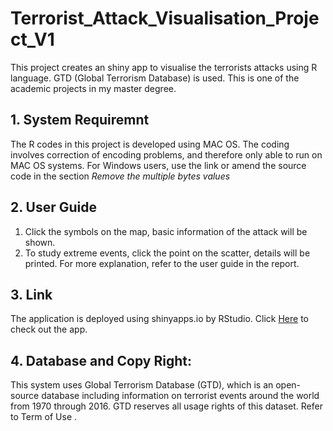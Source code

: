 # Terrorist_Attack_Visualisation_Project_V1
This project creates an shiny app to visualise the terrorists attacks using R language. GTD (Global Terrorism Database) is used. This is one of the academic projects in my master degree.

## 1. System Requiremnt 
The R codes in this project is developed using MAC OS. The coding involves correction of encoding problems, and therefore only able to run on MAC OS systems. For Windows users, use the link or amend the source code in the section *Remove the multiple bytes values* 

## 2. User Guide
1. Click the symbols on the map, basic information of the attack will be shown. 
2. To study extreme events, click the point on the scatter, details will be printed. 
For more explanation, refer to the user guide in the report.

## 3. Link
The application is deployed using shinyapps.io by RStudio. Click [Here](https://cfon0004.shinyapps.io/visualization_project/) to check out the app. 

## 4. Database and Copy Right:
This system uses Global Terrorism Database (GTD), which is an open-source database including information on terrorist events around the world from 1970 through 2016. GTD reserves all usage rights of this dataset. Refer to Term of Use . 


